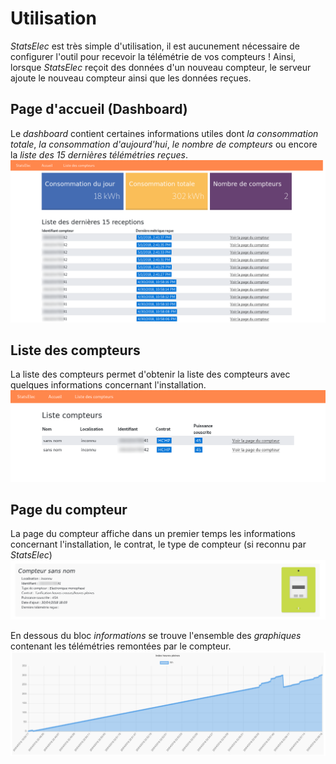 # Utilisation
_StatsElec_ est très simple d'utilisation, il est aucunement nécessaire de configurer l'outil pour recevoir la télémétrie de vos compteurs ! Ainsi, lorsque _StatsElec_ reçoit des données d'un nouveau compteur, le serveur ajoute le nouveau compteur ainsi que les données reçues.

## Page d'accueil (Dashboard)
Le _dashboard_ contient certaines informations utiles dont _la consommation totale_, _la consommation d'aujourd'hui_, _le nombre de compteurs_ ou encore la _liste des 15 dernières télémétries reçues_.
![dashboard image](img/dashboard.png)


## Liste des compteurs
La liste des compteurs permet d'obtenir la liste des compteurs avec quelques informations concernant l'installation.
![counters list image](img/countersList.png)


## Page du compteur
La page du compteur affiche dans un premier temps les informations concernant l'installation, le contrat, le type de compteur (si reconnu par _StatsElec_)
![counter informations image](img/counterInfo.png)

En dessous du bloc _informations_ se trouve l'ensemble des _graphiques_ contenant les télémétries remontées par le compteur.
![counter chart image](img/telemetryChart.png)

